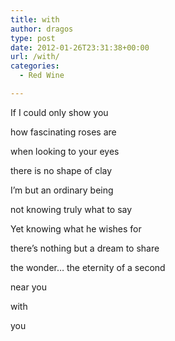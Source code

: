 ```yaml
---
title: with
author: dragos
type: post
date: 2012-01-26T23:31:38+00:00
url: /with/
categories:
  - Red Wine

---
```

If I could only show you
  
how fascinating roses are
  
when looking to your eyes

there is no shape of clay
  
I&#8217;m but an ordinary being
  
not knowing truly what to say
  
Yet knowing what he wishes for

there&#8217;s nothing but a dream to share<!--more-->


  
the wonder&#8230; the eternity of a second
  
near you
  
with
  
you